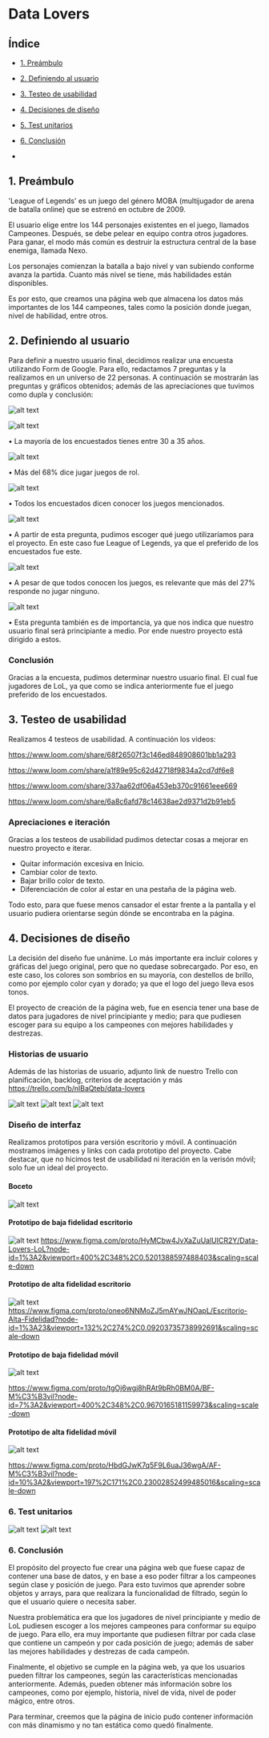 # Data Lovers

## Índice

* [1. Preámbulo](#1-preámbulo)
* [2. Definiendo al usuario](#2-definiendo-al-usuario)
* [3. Testeo de usabilidad](#3-testeo-de-usabilidad)
* [4. Decisiones de diseño](#4-decisiones-de-diseño)
* [5. Test unitarios](#5-test-unitarios)
* [6. Conclusión](#6-conclusion)


*

## 1. Preámbulo

'League of Legends' es un juego del género MOBA (multijugador de arena de batalla online) que se estrenó en octubre de 2009. 

El usuario elige entre los 144 personajes existentes en el juego, llamados Campeones. Después, se debe pelear en equipo contra otros jugadores. Para ganar, el modo más común es destruir la estructura central de la base enemiga, llamada Nexo.

Los personajes comienzan la batalla a bajo nivel y van subiendo conforme avanza la partida. Cuanto más nivel se tiene, más habilidades están disponibles. 

Es por esto, que creamos una página web que almacena los datos más importantes de los 144 campeones, tales como la posición donde juegan, nivel de habilidad, entre otros.

## 2. Definiendo al usuario

Para definir a nuestro usuario final, decidimos realizar una encuesta utilizando Form de Google. Para ello, redactamos 7 preguntas y la realizamos en un universo de 22 personas. A continuación se mostrarán las preguntas y gráficos obtenidos; además de las apreciaciones que tuvimos como dupla y conclusión:

![alt text](/src/Images/Encuesta/Preguna1.png)

![alt text](/src/Images/Encuesta/Pregunta2.png)

•	La mayoría de los encuestados tienes entre 30 a 35 años.

![alt text](/src/Images/Encuesta/Pregunta3.png)

•	Más del 68% dice jugar juegos de rol.

![alt text](/src/Images/Encuesta/Pregunta4.png)

•	Todos los encuestados dicen conocer los juegos mencionados. 

![alt text](/src/Images/Encuesta/Pregunta5.png)

•	A partir de esta pregunta, pudimos escoger qué juego utilizaríamos para el proyecto. En este caso fue League of Legends, ya que el preferido de los encuestados fue este.

![alt text](/src/Images/Encuesta/Pregunta6.png)

•	A pesar de que todos conocen los juegos, es relevante que más del 27% responde no jugar ninguno.

![alt text](/src/Images/Encuesta/Pregunta7.png)

•	Esta pregunta también es de importancia, ya que nos indica que nuestro usuario final será principiante a medio. Por ende nuestro proyecto está dirigido a estos.

### Conclusión

Gracias a la encuesta, pudimos determinar nuestro usuario final. El cual fue jugadores de LoL, ya que como se indica anteriormente
fue el juego preferido de los encuestados.

## 3. Testeo de usabilidad

Realizamos 4 testeos de usabilidad. A continuación los videos:

https://www.loom.com/share/68f26507f3c146ed848908601bb1a293

https://www.loom.com/share/a1f89e95c62d42718f9834a2cd7df6e8

https://www.loom.com/share/337aa62df06a453eb370c91661eee669

https://www.loom.com/share/6a8c6afd78c14638ae2d9371d2b91eb5


### Apreciaciones e iteración

Gracias a los testeos de usabilidad pudimos detectar cosas a mejorar en nuestro proyecto e iterar. 
  - Quitar información excesiva en Inicio.
  - Cambiar color de texto.
  - Bajar brillo color de texto.  
  - Diferenciación de color al estar en una pestaña de la página web.

  Todo esto, para que fuese menos cansador el estar frente a la pantalla y el usuario pudiera orientarse según dónde se encontraba
  en la página.

## 4. Decisiones de diseño

La decisión del diseño fue unánime. Lo más importante era incluir colores y gráficas del juego original, pero que no quedase
sobrecargado. Por eso, en este caso, los colores son sombríos en su mayoría, con destellos de brillo, como por ejemplo color
cyan y dorado; ya que el logo del juego lleva esos tonos.

El proyecto de creación de la página web, fue en esencia tener una base de datos para jugadores de nivel principiante y medio; para
que pudiesen escoger para su equipo a los campeones con mejores habilidades y destrezas.

### Historias de usuario

Además de las historias de usuario, adjunto link de nuestro Trello con planificación, backlog, criterios de aceptación y más
https://trello.com/b/nlBaQteb/data-lovers


![alt text](/src/Images/personas/persona1.png)
![alt text](/src/Images/personas/persona2.png)
![alt text](/src/Images/personas/persona3.png)


### Diseño de interfaz

Realizamos prototipos para versión escritorio y móvil. A continuación mostramos imágenes y links con cada prototipo del proyecto. Cabe destacar, que no hicimos test de usabilidad ni iteración en la verisón móvil; solo fue un ideal del proyecto. 

#### Boceto

![alt text](/src/Images/boceto1.png)

#### Prototipo de baja fidelidad escritorio

![alt text](/src/Images/prototipobajafidelidad1.png)
https://www.figma.com/proto/HyMCbw4JvXaZuUalUICR2Y/Data-Lovers-LoL?node-id=1%3A2&viewport=400%2C348%2C0.5201388597488403&scaling=scale-down


#### Prototipo de alta fidelidad escritorio

![alt text](/src/Images/prototipoaltafidelidad1.png)
https://www.figma.com/proto/oneo6NNMoZJ5mAYwJNOapL/Escritorio-Alta-Fidelidad?node-id=1%3A23&viewport=132%2C274%2C0.09203735738992691&scaling=scale-down

#### Prototipo de baja fidelidad móvil

![alt text](/src/Images/prototipobajamovil.png)

https://www.figma.com/proto/tgOj6wgj8hRAt9bRh0BM0A/BF-M%C3%B3vil?node-id=7%3A2&viewport=400%2C348%2C0.9670165181159973&scaling=scale-down

#### Prototipo de alta fidelidad móvil

![alt text](/src/Images/prototipoaltamovil.png)

https://www.figma.com/proto/HbdGJwK7q5F9L6uaJ36wgA/AF-M%C3%B3vil?node-id=10%3A2&viewport=197%2C171%2C0.23002852499485016&scaling=scale-down

### 6. Test unitarios

![alt text](/src/Images/testunitario1.png)
![alt text](/src/Images/testunitario2.png)

### 6. Conclusión

El propósito del proyecto fue crear una página web que fuese capaz de contener una base de datos, y en base a eso poder filtrar a los campeones según clase y posición de juego. Para esto tuvimos que aprender sobre objetos y arrays, para que realizara la funcionalidad de filtrado, según lo que el usuario quiere o necesita saber.

Nuestra problemática era que los jugadores de nivel principiante y medio de LoL pudiesen escoger a los mejores campeones para conformar su equipo de juego. Para ello, era muy importante que pudiesen filtrar por cada clase que contiene un campeón y por cada posición de juego; además de saber las mejores habilidades y destrezas de cada campeón. 

Finalmente, el objetivo se cumple en la página web, ya que los usuarios pueden filtrar los campeones, según las características mencionadas anteriormente. Además, pueden obtener más información sobre los campeones, como por ejemplo, historia, nivel de vida, nivel de poder mágico, entre otros.

Para terminar, creemos que la página de inicio pudo contener información con más dinamismo y no tan estática como quedó finalmente.